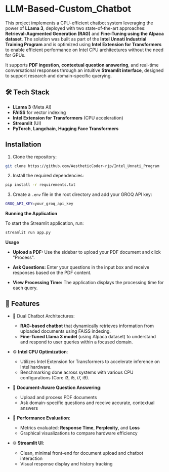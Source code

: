 # LLM-Based-Custom_Chatbot

This project implements a CPU-efficient chatbot system leveraging the power of **LLama 3**, deployed with two state-of-the-art approaches: **Retrieval-Augmented Generation (RAG)** and **Fine-Tuning using the Alpaca dataset**. The solution was built as part of the **Intel Unnati Industrial Training Program** and is optimized using **Intel Extension for Transformers** to enable efficient performance on Intel CPU architectures without the need for GPUs.

It supports **PDF ingestion**, **contextual question answering**, and real-time conversational responses through an intuitive **Streamlit interface**, designed to support research and domain-specific querying.

 
## 🛠️ Tech Stack

- **LLama 3** (Meta AI)
- **FAISS** for vector indexing
- **Intel Extension for Transformers** (CPU acceleration)
- **Streamlit** (UI)
- **PyTorch**, **Langchain**, **Hugging Face Transformers**


## Installation

1. Clone the repository:

```bash
git clone https://github.com/AestheticCoder-rjp/Intel_Unnati_Program
```

2. Install the required dependencies:
   

```bash
pip install -r requirements.txt
```

3. Create a `.env` file in the root directory and add your GROQ API key:

```bash
GROQ_API_KEY=your_groq_api_key
```

**Running the Application**

To start the Streamlit application, run:

```bash
streamlit run app.py
```
**Usage**

- **Upload a PDF:** Use the sidebar to upload your PDF document and click "Process".

- **Ask Questions:** Enter your questions in the input box and receive responses based on the PDF content.

- **View Processing Time:** The application displays the processing time for each query.

## 🚀 Features

- 💬 Dual Chatbot Architectures:
  - **RAG-based chatbot** that dynamically retrieves information from uploaded documents using FAISS indexing.
  - **Fine-Tuned Llama 3 model** (using Alpaca dataset) to understand and respond to user queries within a focused domain.

- ⚙️ **Intel CPU Optimization**:
  - Utilizes Intel Extension for Transformers to accelerate inference on Intel hardware.
  - Benchmarking done across systems with various CPU configurations (Core i3, i5, i7, i9).

- 📄 **Document-Aware Question Answering**:
  - Upload and process PDF documents
  - Ask domain-specific questions and receive accurate, contextual answers

- 🧪 **Performance Evaluation**:
  - Metrics evaluated: **Response Time**, **Perplexity**, and **Loss**
  - Graphical visualizations to compare hardware efficiency

- 🌐 **Streamlit UI**:
  - Clean, minimal front-end for document upload and chatbot interaction
  - Visual response display and history tracking
 



